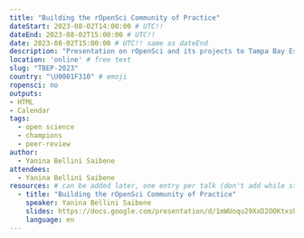 ```yaml
---
title: "Building the rOpenSci Community of Practice"
dateStart: 2023-08-02T14:00:00 # UTC!!
dateEnd: 2023-08-02T15:00:00 # UTC!!
date: 2023-08-02T15:00:00 # UTC!! same as dateEnd
description: "Presentation on rOpenSci and its projects to Tampa Bay Estuary Program members "
location: 'online' # free text
slug: "TBEP-2023"
country: "\U0001F310" # emoji
ropensci: no
outputs: 
- HTML
- Calendar 
tags: 
  - open science
  - champions
  - peer-review
author:
  - Yanina Bellini Saibene
attendees:
  - Yanina Bellini Saibene
resources: # can be added later, one entry per talk (don't add while still empty, add once there are resources)
  - title: "Building the rOpenSci Community of Practice"
    speaker: Yanina Bellini Saibene
    slides: https://docs.google.com/presentation/d/1mWUoqu29XxD2OOKtxshYZE6ijZRdtl19UfS_826zMeo/edit?usp=sharing
    language: en
---
```


